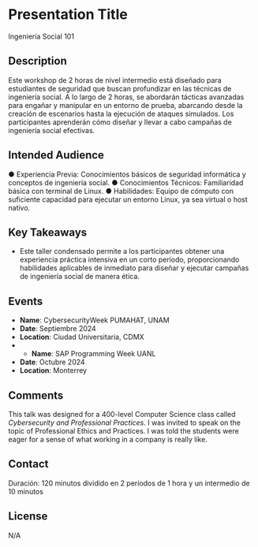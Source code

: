 # Presentation Title
Ingeniería Social 101 

## Description
Este workshop de 2 horas de nivel intermedio está diseñado para estudiantes de seguridad que buscan profundizar en las técnicas de ingeniería social. A lo largo de 2 horas, se abordarán tácticas avanzadas para engañar y manipular en un entorno de prueba, abarcando desde la creación de escenarios hasta la ejecución de ataques simulados. Los participantes aprenderán cómo diseñar y llevar a cabo campañas de ingeniería social efectivas.

## Intended Audience
● Experiencia Previa: Conocimientos básicos de seguridad informática y conceptos
de ingeniería social.
● Conocimientos Técnicos: Familiaridad básica con terminal de Linux.
● Habilidades: Equipo de cómputo con suficiente capacidad para ejecutar un entorno
Linux, ya sea virtual o host nativo.

## Key Takeaways
- Este taller condensado permite a los participantes obtener una experiencia práctica intensiva en un corto período, proporcionando habilidades aplicables de inmediato para diseñar y ejecutar campañas de ingeniería social de manera ética.

## Events
- **Name**: CybersecurityWeek PUMAHAT, UNAM
- **Date**: Septiembre 2024
- **Location**: Ciudad Universitaria, CDMX
- - **Name**: SAP Programming Week UANL 
- **Date**: Octubre 2024
- **Location**: Monterrey


## Comments
This talk was designed for a 400-level Computer Science class called _Cybersecurity and Professional Practices_. I was invited to speak on the topic of Professional Ethics and Practices. I was told the students were eager for a sense of what working in a company is really like.

## Contact
Duración: 120 minutos dividido en 2 períodos de 1 hora y un intermedio de 10
minutos

## License
N/A
